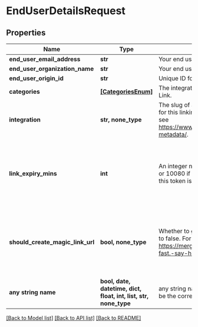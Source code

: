 # EndUserDetailsRequest


## Properties
Name | Type | Description | Notes
------------ | ------------- | ------------- | -------------
**end_user_email_address** | **str** | Your end user&#39;s email address. | 
**end_user_organization_name** | **str** | Your end user&#39;s organization. | 
**end_user_origin_id** | **str** | Unique ID for your end user. | 
**categories** | [**[CategoriesEnum]**](CategoriesEnum.md) | The integration categories to show in Merge Link. | 
**integration** | **str, none_type** | The slug of a specific pre-selected integration for this linking flow token. For examples of slugs, see https://www.merge.dev/docs/basics/integration-metadata/. | [optional] 
**link_expiry_mins** | **int** | An integer number of minutes between [30, 720 or 10080 if for a Magic Link URL] for how long this token is valid. Defaults to 30. | [optional]  if omitted the server will use the default value of 30
**should_create_magic_link_url** | **bool, none_type** | Whether to generate a Magic Link URL. Defaults to false. For more information on Magic Link, see https://merge.dev/blog/product/integrations,-fast.-say-hello-to-magic-link/. | [optional]  if omitted the server will use the default value of False
**any string name** | **bool, date, datetime, dict, float, int, list, str, none_type** | any string name can be used but the value must be the correct type | [optional]

[[Back to Model list]](../README.md#documentation-for-models) [[Back to API list]](../README.md#documentation-for-api-endpoints) [[Back to README]](../README.md)


